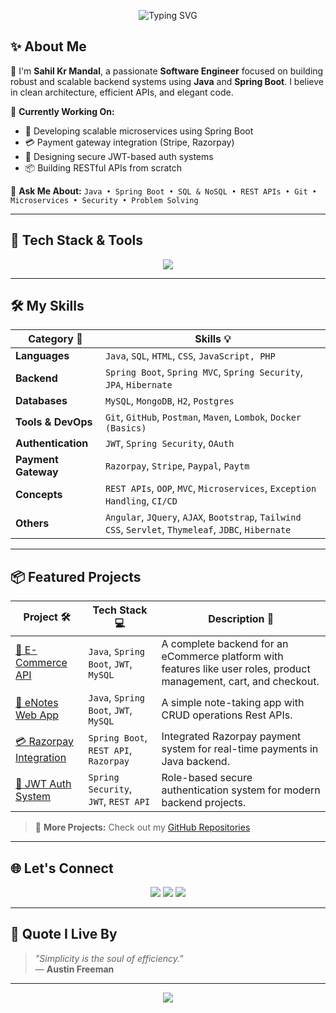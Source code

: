 <!-- Profile Banner -->
<p align="center">
  <img src="https://readme-typing-svg.demolab.com?font=Fira+Code&duration=3000&pause=800&center=true&vCenter=true&width=500&lines=Hi+%F0%9F%91%8B+I'm+Sahil+Kr+Mandal;Backend+Developer+%7C+Java+%7C+Spring+Boot;Always+Learning+%F0%9F%92%AF+Building+Cool+Stuff" alt="Typing SVG" />
</p>


## ✨ About Me

👋 I'm **Sahil Kr Mandal**, a passionate **Software Engineer** focused on building robust and scalable backend systems using **Java** and **Spring Boot**. I believe in clean architecture, efficient APIs, and elegant code.

🔧 **Currently Working On:**
- 🚀 Developing scalable microservices using Spring Boot
- 💳 Payment gateway integration (Stripe, Razorpay)
- 🔐 Designing secure JWT-based auth systems
- 📦 Building RESTful APIs from scratch

🧠 **Ask Me About:**
`Java • Spring Boot • SQL & NoSQL • REST APIs • Git • Microservices • Security • Problem Solving`

---

## 🧰 Tech Stack & Tools

<div align="center">
  <img src="https://skillicons.dev/icons?i=java,spring,maven,git,mysql,hibernate,jwt,postman,lombok,docker" />
</div>

---

## 🛠️ My Skills

| Category 🧩        | Skills 💡                                                                 |
|--------------------|---------------------------------------------------------------------------|
| **Languages**       | `Java`, `SQL`, `HTML`, `CSS`, `JavaScript, PHP`                          |
| **Backend**         | `Spring Boot`, `Spring MVC`, `Spring Security`, `JPA`, `Hibernate`       |
| **Databases**       | `MySQL`, `MongoDB`, `H2`, `Postgres`                                                      |
| **Tools & DevOps**  | `Git`, `GitHub`, `Postman`, `Maven`, `Lombok`, `Docker (Basics)`         |
| **Authentication**  | `JWT`, `Spring Security`, `OAuth`                               |
| **Payment Gateway** | `Razorpay`, `Stripe`, `Paypal`, `Paytm`                                                |
| **Concepts**        | `REST APIs`, `OOP`, `MVC`, `Microservices`, `Exception Handling`, `CI/CD`|
| **Others**        | `Angular`, `JQuery`, `AJAX`, `Bootstrap`, `Tailwind CSS`, `Servlet`, `Thymeleaf`, `JDBC`, `Hibernate`|
---

## 📦 Featured Projects

| Project 🛠️ | Tech Stack 💻 | Description 📄 |
|------------|----------------|----------------|
| [🔗 E-Commerce API](https://github.com/your-ecommerce-repo) | `Java`, `Spring Boot`, `JWT`, `MySQL` | A complete backend for an eCommerce platform with features like user roles, product management, cart, and checkout. |
| [📝 eNotes Web App](https://github.com/your-enotes-repo) | `Java`, `Spring Boot`, `JWT`, `MySQL` | A simple note-taking app with CRUD operations Rest APIs. |
| [💳 Razorpay Integration](https://github.com/your-razorpay-repo) | `Spring Boot`, `REST API`, `Razorpay` | Integrated Razorpay payment system for real-time payments in Java backend. |
| [📌 JWT Auth System](https://github.com/your-jwt-auth-repo) | `Spring Security`, `JWT`, `REST API` | Role-based secure authentication system for modern backend projects. |

> 📝 **More Projects:** Check out my [GitHub Repositories](https://github.com/SahilWeb-lab?tab=repositories)

---

## 🌐 Let's Connect

<p align="center">
  <a href="mailto:mrsahilmandal@gmail.com"><img src="https://img.shields.io/badge/Gmail-D14836?style=for-the-badge&logo=gmail&logoColor=white" /></a>
  <a href="https://www.linkedin.com/in/sahil-mandal-588380245/"><img src="https://img.shields.io/badge/LinkedIn-0077B5?style=for-the-badge&logo=linkedin&logoColor=white" /></a>
  <a href="https://github.com/SahilWeb-lab"><img src="https://img.shields.io/badge/GitHub-181717?style=for-the-badge&logo=github&logoColor=white" /></a>
</p>

---

## 🧠 Quote I Live By

> *"Simplicity is the soul of efficiency."*  
> — **Austin Freeman**

---

<p align="center">
  <img src="https://capsule-render.vercel.app/api?type=waving&color=0:36D1DC,100:5B86E5&height=120&section=footer" />
</p>
